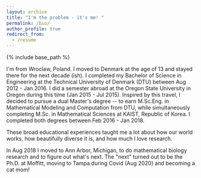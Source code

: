 ```yaml
---
layout: archive
title: "I'm the problem - it's me! "
permalink: /bio/
author_profile: true
redirect_from:
  - /resume
---
```


{% include base_path %}

I'm from Wroclaw, Poland. I moved to Denmark at the age of 13 and stayed there for the next decade (ish). I completed my Bachelor of Science in Engineering at the Technical University of Denmark (DTU) between Aug 2012 - Jan 2016. I did a semester abroad at the Oregon State University in Oregon during this time (Jan 2015 - Jul 2015). Inspired by this travel, I decided to pursue a dual Master's degree -- to earn M.Sc.Eng.  in Mathematical Modeling and Computation from DTU, while simultaneously completing M.Sc. in Mathematical Sciences at KAIST, Republic of Korea. I completed both degrees between Feb 2016 - Jan 2018. 

These broad educational experiences taught me a lot about how our world works, how beautifully diverse it is, and how much I love research. 

In Aug 2018 I moved to Ann Arbor, Michigan, to do mathematical biology research and to figure out what's next. The "next" turned out to be the Ph.D. at Moffitt, moving to Tampa during Covid (Aug 2020) and becoming a cat mom! 
